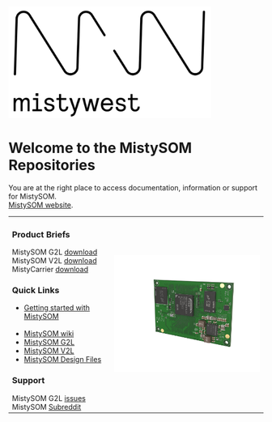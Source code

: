 <img src="https://github.com/MistySOM/wiki/raw/master/files/img/2018_MistyWest_LogoCombo_FINAL_RGB.png" alt="MistyWest" width="400"/>

# Welcome to the MistySOM Repositories

You are at the right place to access documentation, information or support for MistySOM.<br/>
<a href="https://mistywest.com/mistysom">MistySOM website</a>.
<table cellspacing="0" cellpadding="0">
<tr>
<td width="40%">

<h3>Product Briefs</h3>

MistySOM G2L <a href="https://www.mistywest.com/wp-content/uploads/2023/02/02-14-2023-MistySOM-G2L-Product-Brief-2.pdf" >download</a><br/>
MistySOM V2L <a href="https://www.mistywest.com/wp-content/uploads/2023/02/02-14-2023-MistySOM-V2L-Product-Brief-2.pdf" >download</a><br/>
MistyCarrier <a href="https://www.mistywest.com/wp-content/uploads/2023/02/02-14-2023-MistyCarrier-Product-Brief.pdf" >download</a><br/>

<h3>Quick Links</h3>

- <a href="https://github.com/MistySOM/wiki/blob/master/content/GettingStarted.md">Getting started with MistySOM</a><br/><br/>
- <a href="https://wiki.mistysom.com">MistySOM wiki</a><br/>
- <a href="https://github.com/MistySOM/rzg2l">MistySOM G2L</a><br/>
- <a href="https://github.com/MistySOM/rzv2l">MistySOM V2L</a><br/>
- <a href="https://wiki.mistysom.com/content/DesignFiles.html">MistySOM Design Files</a><br/>

<h3>Support</h3>
MistySOM G2L <a href="https://github.com/MistySOM/rzg2l/issues">issues</a><br/>
MistySOM <a href="https://www.reddit.com/r/MistySOM/" target="_blank">Subreddit</a><br/>

</td>
<td width="100%">
<img decoding="async" style="width: 100%;" src="https://github.com/MistySOM/wiki/blob/master/files/img/MistySOM%20Carrier%20board%20v1.172.png">
</td>
</tr>
</table>

